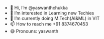 - 👋 Hi, I’m @yaswanthchukka
- 👀 I’m interested in Learning new Techies
- 🌱 I’m currently doing M.Tech(AI&ML) in VIT
- 📫 How to reach me +91 8374670453
- 😄 Pronouns: yaswanth

<!---
yaswanthchukka/yaswanthchukka is a ✨ special ✨ repository because its `README.md` (this file) appears on your GitHub profile.
You can click the Preview link to take a look at your changes.
--->
